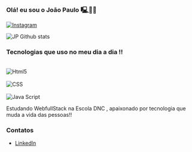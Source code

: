 
### Olá! eu sou o João Paulo 🖳👋🏽

[![Instagram](https://img.shields.io/badge/Instagram-E4405F?style=for-the-badge&logo=instagram&logoColor=white)](https://instagram.com/santanna_jp21?utm_source=qr&igshid=ZDc4ODBmNjlmNQ%3D%3D)


![JP Github stats](https://github-readme-stats.vercel.app/api?username=DgSantann&show_icons=true&theme=gruvbox)


### Tecnologias que uso no meu dia a dia !!

<div style="display: inline-block"><br>
<img aling="center" alt="Html5" src="https://img.shields.io/badge/HTML5-E34F26?style=for-the-badge&logo=html5&logoColor=white"/>
</div>
<div style="display: inline-block"><br>
<img aling="center" alt="CSS" src="https://img.shields.io/badge/CSS-239120?&style=for-the-badge&logo=css3&logoColor=white"/>
<div style="display: inline-block"><br>
<img aling="center" alt="Java Script" src="https://img.shields.io/badge/JavaScript-F7DF1E?style=for-the-badge&logo=javascript&logoColor=black"/>

Estudando WebfullStack na Escola DNC , apaixonado por tecnologia que muda a vida das pessoas!!
### Contatos 
- [LinkedIn](www.linkedin.com/in/joão-paulo-sant-anna-soares-405572275)<br>
